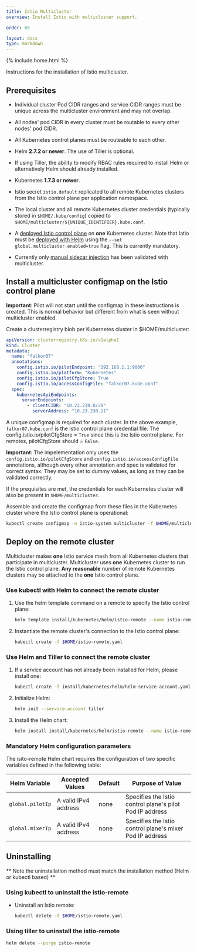 ```yaml
---
title: Istio Multicluster
overview: Install Istio with multicluster support.

order: 65

layout: docs
type: markdown
---
```


{% include home.html %}

Instructions for the installation of Istio multicluster.

## Prerequisites

* Individual cluster Pod CIDR ranges and service CIDR ranges must be unique
across the multicluster environment and may not overlap.

* All nodes' pod CIDR in every cluster must be routable to every other nodes'
pod CIDR.

* All Kubernetes control planes must be routeable to each other.

* Helm **2.7.2 or newer**.  The use of Tiller is optional.

* If using Tiller, the ability to modify RBAC rules required to install Helm
or alternatively Helm should already installed.

* Kubernetes **1.7.3 or newer**.

* Istio secret `istio.default` replicated to all remote Kubernetes clusters
from the Istio control plane per application namespace.

* The local cluster and all remote Kubernetes cluster credentials (typically
stored in `$HOME/.kube/config`) copied to
`$HOME/multicluster/${UNIQUE_IDENTIFIER}.kube.conf`.

* A [deployed Istio control plane]({{home}}/docs/setup/kubernetes/quick-start.html)
on **one** Kubernetes cluster.  Note that Iatio must be [deployed with Helm]({{home}}/docs/setup/kubernetes/helm-install.html) using the `--set global.multicluster.enabled=true` flag.  This is currently mandatory.

* Currently only [manual sidecar injection]({{home}}/docs/setup/kubernetes/sidecar-injection.html)
has been validated with multicluster.

## Install a multicluster configmap on the Istio control plane

**Important**: Pilot will not start until the configmap in these instructions
is created.  This is normal behavior but different from what is seen without
multicluster enabled.

Create a clusterregistry blob per Kubernetes cluster in $HOME/multicluster:

```yaml
apiVersion: clusterregistry.k8s.io/v1alpha1
kind: Cluster
metadata:
  name: "falkor07"
  annotations:
    config.istio.io/pilotEndpoint: "192.168.1.1:9080"
    config.istio.io/platform: "Kubernetes"
    config.istio.io/pilotCfgStore: True
    config.istio.io/accessConfigFile: "falkor07.kube.conf"
  spec:
    kubernetesApiEndpoints:
      serverEndpoints:
        - clientCIDR: "10.23.230.0/28"
          serverAddress: "10.23.230.11"
```

A unique configmap is required for each cluster.  In the above example,
`falkor07.kube.conf` is the Istio control plane credential file. The
config.istio.io/pilotCfgStore = `True` since this is the Istio control plane.
For remotes, pilotCfgStore should = `False`.

**Important**: The impelementation only uses the
`config.istio.io/pilotCfgStore` and `config.istio.io/accessConfigFile`
annotations, although every other annotation and spec is validated for
correct syntax.  They may be set to dummy values, as long as they can
be validated correctly.

If the prequisites are met, the credentials for each Kubernetes cluster
will also be present in `$HOME/multicluster`.

Assemble and create the configmap from these files in the Kubernetes cluster
where the Istio control plane is operational:

```bash
kubectl create configmap -n istio-system multicluster -f $HOME/multicluster
```

## Deploy on the remote cluster

Multicluster makes **one** Istio service mesh from all Kubernetes clusters
that participate in multicluster.  Multicluster uses **one** Kubernetes
cluster to run the Istio control plane.  **Any reasonable** number of remote
Kubernetes clusters may be attached to the **one** Istio control plane.

### Use kubectl with Helm to connect the remote cluster

1. Use the helm template command on a remote to specify the Istio control plane:

   ```bash
   helm template install/kubernetes/helm/istio-remote --name istio-remote --set pilotEndpoint=`pod_ip_of_pilot_master` --set mixerEndpoint=`pod_ip_of_mixer_master` > $HOME/istio-remote.yaml
    ```

1. Instantiate the remote cluster's connection to the Istio control plane:

   ```bash
   kubectl create -f $HOME/istio-remote.yaml
   ```

### Use Helm and Tiller to connect the remote cluster

1. If a service account has not already been installed for Helm, please
install one:

   ```bash
   kubectl create -f install/kubernetes/helm/helm-service-account.yaml
   ```

1. Initialize Helm:

   ```bash
   helm init --service-account tiller
   ```

1. Install the Helm chart:

   ```bash
   helm install install/kubernetes/helm/istio-remote --name istio-remote --set pilotIp=pod_ip_of_pilot_master --set mixerIp=pod_ip_of_mixer_master`
   ```

### Mandatory Helm configuration parameters

The isito-remote Helm chart requires the configuration of two specific variables defined in the following table:

| Helm Variable | Accepted Values | Default | Purpose of Value |
| --- | --- | --- | --- |
| `global.pilotIp` | A valid IPv4 address | none | Specifies the Istio control plane's pilot Pod IP address |
| `global.mixerIp` | A valid IPv4 address | none | Specifies the Istio control plane's mixer Pod IP address |

## Uninstalling

** Note the uninstallation method must match the installation method (Helm or kubectl based) **

### Using kubectl to uninstall the istio-remote

* Uninstall an Istio remote:

  ```bash
  kubectl delete -f $HOME/istio-remote.yaml
  ```

### Using tiller to uninstall the istio-remote

  ```bash
  helm delete --purge istio-remote
  ```
